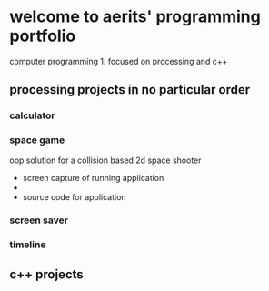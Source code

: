 # welcome to aerits' programming portfolio
computer programming 1: focused on processing and c++

## processing projects in no particular order

### calculator

### space game
oop solution for a collision based 2d space shooter
* screen capture of running application
* ![]()
* source code for application

### screen saver

### timeline

## c++ projects
